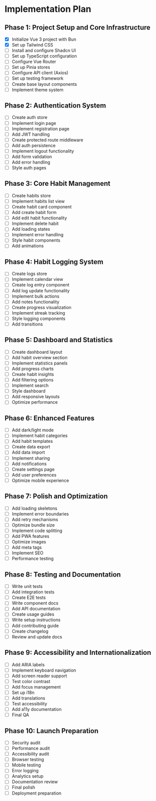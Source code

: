 # Implementation Plan

## Phase 1: Project Setup and Core Infrastructure
- [x] Initialize Vue 3 project with Bun
- [x] Set up Tailwind CSS
- [ ] Install and configure Shadcn UI
- [ ] Set up TypeScript configuration
- [ ] Configure Vue Router
- [ ] Set up Pinia stores
- [ ] Configure API client (Axios)
- [ ] Set up testing framework
- [ ] Create base layout components
- [ ] Implement theme system

## Phase 2: Authentication System
- [ ] Create auth store
- [ ] Implement login page
- [ ] Implement registration page
- [ ] Add JWT handling
- [ ] Create protected route middleware
- [ ] Add auth persistence
- [ ] Implement logout functionality
- [ ] Add form validation
- [ ] Add error handling
- [ ] Style auth pages

## Phase 3: Core Habit Management
- [ ] Create habits store
- [ ] Implement habits list view
- [ ] Create habit card component
- [ ] Add create habit form
- [ ] Add edit habit functionality
- [ ] Implement delete habit
- [ ] Add loading states
- [ ] Implement error handling
- [ ] Style habit components
- [ ] Add animations

## Phase 4: Habit Logging System
- [ ] Create logs store
- [ ] Implement calendar view
- [ ] Create log entry component
- [ ] Add log update functionality
- [ ] Implement bulk actions
- [ ] Add notes functionality
- [ ] Create progress visualization
- [ ] Implement streak tracking
- [ ] Style logging components
- [ ] Add transitions

## Phase 5: Dashboard and Statistics
- [ ] Create dashboard layout
- [ ] Add habit overview section
- [ ] Implement statistics panels
- [ ] Add progress charts
- [ ] Create habit insights
- [ ] Add filtering options
- [ ] Implement search
- [ ] Style dashboard
- [ ] Add responsive layouts
- [ ] Optimize performance

## Phase 6: Enhanced Features
- [ ] Add dark/light mode
- [ ] Implement habit categories
- [ ] Add habit templates
- [ ] Create data export
- [ ] Add data import
- [ ] Implement sharing
- [ ] Add notifications
- [ ] Create settings page
- [ ] Add user preferences
- [ ] Optimize mobile experience

## Phase 7: Polish and Optimization
- [ ] Add loading skeletons
- [ ] Implement error boundaries
- [ ] Add retry mechanisms
- [ ] Optimize bundle size
- [ ] Implement code splitting
- [ ] Add PWA features
- [ ] Optimize images
- [ ] Add meta tags
- [ ] Implement SEO
- [ ] Performance testing

## Phase 8: Testing and Documentation
- [ ] Write unit tests
- [ ] Add integration tests
- [ ] Create E2E tests
- [ ] Write component docs
- [ ] Add API documentation
- [ ] Create usage guides
- [ ] Write setup instructions
- [ ] Add contributing guide
- [ ] Create changelog
- [ ] Review and update docs

## Phase 9: Accessibility and Internationalization
- [ ] Add ARIA labels
- [ ] Implement keyboard navigation
- [ ] Add screen reader support
- [ ] Test color contrast
- [ ] Add focus management
- [ ] Set up i18n
- [ ] Add translations
- [ ] Test accessibility
- [ ] Add a11y documentation
- [ ] Final QA

## Phase 10: Launch Preparation
- [ ] Security audit
- [ ] Performance audit
- [ ] Accessibility audit
- [ ] Browser testing
- [ ] Mobile testing
- [ ] Error logging
- [ ] Analytics setup
- [ ] Documentation review
- [ ] Final polish
- [ ] Deployment preparation
